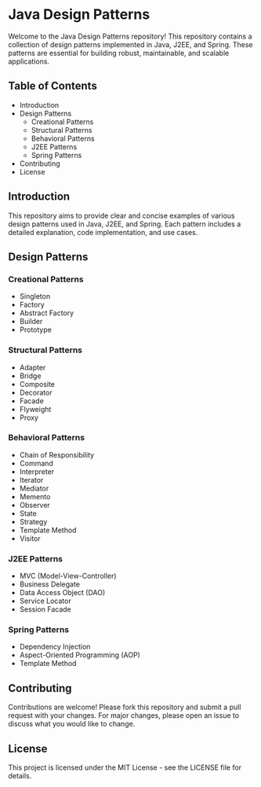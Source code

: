 # Java Design Patterns 

Welcome to the Java Design Patterns repository! This repository contains a collection of design patterns implemented in Java, J2EE, and Spring. These patterns are essential for building robust, maintainable, and scalable applications.

## Table of Contents

- Introduction
- Design Patterns
  - Creational Patterns
  - Structural Patterns
  - Behavioral Patterns
  - J2EE Patterns
  - Spring Patterns
- Contributing
- License


## Introduction

This repository aims to provide clear and concise examples of various design patterns used in Java, J2EE, and Spring. Each pattern includes a detailed explanation, code implementation, and use cases.

## Design Patterns

### Creational Patterns

- Singleton
- Factory
- Abstract Factory
- Builder
- Prototype

### Structural Patterns

- Adapter
- Bridge
- Composite
- Decorator
- Facade
- Flyweight
- Proxy

### Behavioral Patterns

- Chain of Responsibility
- Command
- Interpreter
- Iterator
- Mediator
- Memento
- Observer
- State
- Strategy
- Template Method
- Visitor

### J2EE Patterns

- MVC (Model-View-Controller)
- Business Delegate
- Data Access Object (DAO)
- Service Locator
- Session Facade

### Spring Patterns

- Dependency Injection
- Aspect-Oriented Programming (AOP)
- Template Method

## Contributing

Contributions are welcome! Please fork this repository and submit a pull request with your changes. For major changes, please open an issue to discuss what you would like to change.

## License

This project is licensed under the MIT License - see the LICENSE file for details.